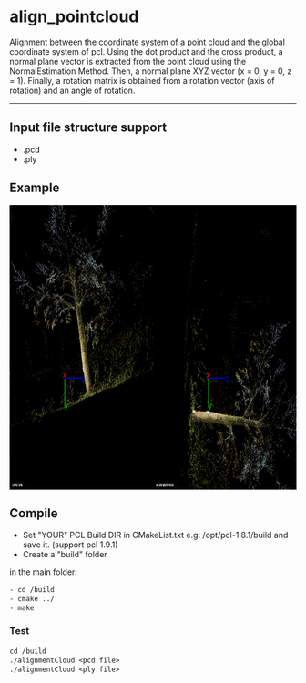 # align_pointcloud
Alignment between the coordinate system of a point cloud and the global coordinate system of pcl. Using the dot product and the cross product, a normal plane vector is extracted from the point cloud using the NormalEstimation Method. Then, a normal plane XYZ vector (x = 0, y = 0, z = 1). Finally, a rotation matrix is obtained from a rotation vector (axis of rotation) and an angle of rotation.

----------------------
## Input file structure support

* .pcd 
* .ply


## Example

<img src="./example/img.png" align="center" height="500" width="1000"><br>

## Compile
* Set "YOUR" PCL Build DIR in CMakeList.txt e.g: /opt/pcl-1.8.1/build and save it. (support pcl 1.9.1)
* Create a "build" folder

in the main folder:

	- cd /build  
	- cmake ../
    - make
       
        	 
### Test

	cd /build
	./alignmentCloud <pcd file> 
  	./alignmentCloud <ply file> 



